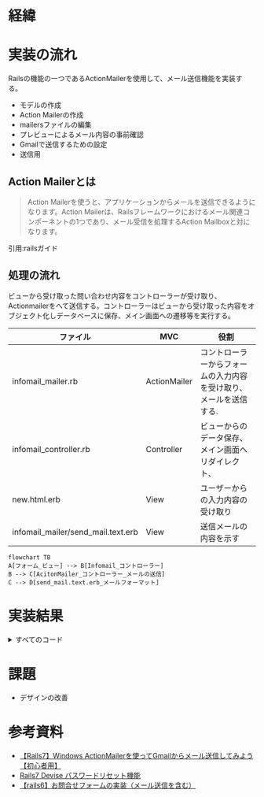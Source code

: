 # 経緯


# 実装の流れ
Railsの機能の一つであるActionMailerを使用して、メール送信機能を実装する。

- モデルの作成
- Action Mailerの作成
- mailersファイルの編集
- プレビューによるメール内容の事前確認
- Gmailで送信するための設定
- 送信用

## Action Mailerとは

>Action Mailerを使うと、アプリケーションからメールを送信できるようになります。Action Mailerは、Railsフレームワークにおけるメール関連コンポーネントの1つであり、メール受信を処理するAction Mailboxと対になります。</br>

引用:railsガイド

## 処理の流れ
ビューから受け取った問い合わせ内容をコントローラーが受け取り、Actionmailerをへて送信する。コントローラーはビューから受け取った内容をオブジェクト化しデータベースに保存、メイン画面への遷移等を実行する。

| ファイル                           | MVC          | 役割                                                                   |
|------------------------------------|--------------|------------------------------------------------------------------------|
| infomail_mailer.rb                 | ActionMailer | コントローラーからフォームの入力内容を受け取り、</br>メールを送信する. |
| infomail_controller.rb             | Controller   | ビューからのデータ保存、メイン画面へリダイレクト、                     |
| new.html.erb                       | View         | ユーザーからの入力内容の受け取り                                       |
| infomail_mailer/send_mail.text.erb | View         | 送信メールの内容を示す                                                 |

```mermaid
flowchart TB
A[フォーム_ビュー] --> B[Infomail_コントローラー]
B --> C[AcitonMailer_コントローラー_メールの送信]
C --> D[send_mail.text.erb_メールフォーマット]
```

# 実装結果

<details>
<summary>すべてのコード</summary>

> new.html.erb
```
<%= form_with(model: @infomail, local: true) do |f| %>
    <div class='form-wrap'>
      <div class='form-header'>
        <h5 class='form-header-text'>
          お問い合わせフォーム
        </h5>
      </div>
    </div>
    <div class="correct-msg-box">
      <% if @infomail.errors.any? %>
        <div id="error_explanation">
          <ul><% @infomail.errors.full_messages.each do |message| %>
            <li><%= message %></li>
            <% end %>
          </ul>
        </div>
      <% end %>
      <div class="correct-msg-main">
        <div class="infomail-form">
            <div class="correct-text-field">
              <%= f.label "お名前" %>
              <%= f.text_field :name, placeholder: "お名前", class: "input-form" %>
            </div>
            <div class="correct-text-field">
              <%= f.label "お問合せ内容" %>
              <%= f.text_area :content, placeholder: "お問合せ内容を入力してください", class: "input-form" %>
            </div>
            <div class="send-btn-contents">
              <div class="register-btn">
                <%= f.button type: "submit", class:"register-red-btn", style:'border-style: none;' do %> 
                  送信 <i class="fas fa-paper-plane"></i>
                <% end %>
              </div>
              <div class="register-btn">
                <%= link_to "もどる", root_path, class:"register-red-btn", style:"background-color: #aaa" %>
              </div>
            </div>
        </div>
      </div>
  </div>
<% end %>
```

> infomails_controller.rb
```
class InfomailsController < ApplicationController
  def new
    @infomail = Infomail.new
  end

  def create
    @infomail = Infomail.new(infomail_params)
    if @infomail.save
      InfomailMailer.send_mail(@infomail, current_user).deliver
      redirect_to root_path, notice: 'お問い合わせ内容を送信しました'
    else
      render :new
    end
  end

  private

  # Only allow a list of trusted parameters through.
  def infomail_params
    params.require(:infomail).permit(:name, :content)
  end
end
```

> app\mailers\infomail_mailer.rb
```
class InfomailMailer < ApplicationMailer
  def send_mail(infomail)
    @infomail = infomail
    mail(
      from: 'infouser@example.com',
      to:   'admin@example.com',
      subject: 'お問い合わせ通知'
    )
  end
end
```

> infomail_mailer/send_mail.text.erb
```
<%= @infomail.name %>様

  いつもご利用いただき誠に有難うございます。
  また、お問合せのメールを頂き誠に有難うございます。

  ===============================================

  【お問合せ内容】
  <%= @infomail.content %>

  ===============================================

  頂きましたお問合せ内容につきましては、内容を確認の上早急に対応致します。
  お時間少々頂戴できますと幸甚でございます。

  また、今後とも当アプリケーションをどうぞよろしくお願い申し上げます。

  --------------------
  運営事務局
  責任者： ○○
  E-mail: ○○@example.com
  電話番号：000-0000-0000
  住所：〒000-0000  東京都○○区△△町0-0-0
  --------------------
```
</details>

# 課題
- デザインの改善


# 参考資料
- [【Rails7】Windows ActionMailerを使ってGmailからメール送信してみよう【初心者用】](https://sumiox.com/rails-actionmailer-gmail/)
- [Rails7 Devise パスワードリセット機能](https://qiita.com/Erika328/items/ae4dde4e9f946eb08832)
- [【rails6】お問合せフォームの実装（メール送信を含む）](https://qiita.com/takapon21/items/bd2dd148ad6ae38238f4)
